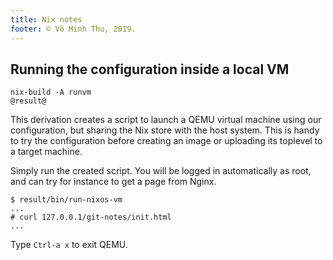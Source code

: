 ```yaml
---
title: Nix notes
footer: © Võ Minh Thu, 2019.
---
```



## Running the configuration inside a local VM

```
nix-build -A runvm
@result@
```

This derivation creates a script to launch a QEMU virtual machine using our
configuration, but sharing the Nix store with the host system. This is handy to
try the configuration before creating an image or uploading its toplevel to a
target machine.

Simply run the created script. You will be logged in automatically as root, and
can try for instance to get a page from Nginx.

```
$ result/bin/run-nixos-vm
...
# curl 127.0.0.1/git-notes/init.html
...
```

Type `Ctrl-a x` to exit QEMU.
